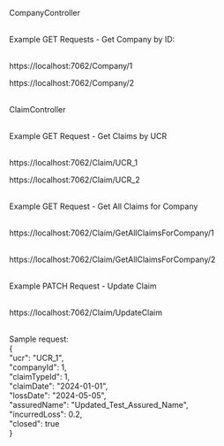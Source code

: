 CompanyController<br/> <br/> 

Example GET Requests - Get Company by ID:<br/> <br/> 

https://localhost:7062/Company/1

https://localhost:7062/Company/2<br/> <br/> 

ClaimController<br/> <br/> 

Example GET Request - Get Claims by UCR<br/> <br/> 

https://localhost:7062/Claim/UCR_1

https://localhost:7062/Claim/UCR_2<br/> <br/> 

Example GET Request - Get All Claims for Company<br/> <br/> 

https://localhost:7062/Claim/GetAllClaimsForCompany/1<br/> <br/> 

https://localhost:7062/Claim/GetAllClaimsForCompany/2 <br/> <br/> 

Example PATCH Request - Update Claim<br/> <br/> 

https://localhost:7062/Claim/UpdateClaim<br/> <br/> 

Sample request: <br/>
{ <br/>
    "ucr": "UCR_1", <br/>
    "companyId": 1, <br/>
    "claimTypeId": 1, <br/>
    "claimDate": "2024-01-01", <br/>
    "lossDate": "2024-05-05", <br/>
    "assuredName": "Updated_Test_Assured_Name", <br/> 
    "incurredLoss": 0.2, <br/>
    "closed": true <br/>
}

